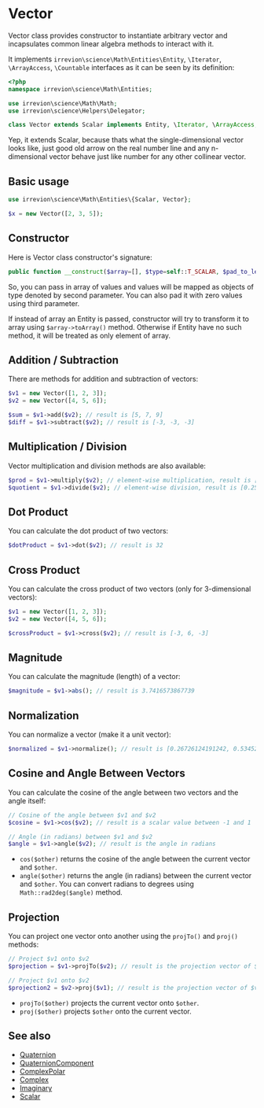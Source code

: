 # Vector

Vector class provides constructor to instantiate arbitrary vector and incapsulates common linear algebra methods to interact with it.

It implements `irrevion\science\Math\Entities\Entity`, `\Iterator`, `\ArrayAccess`, `\Countable` interfaces as it can be seen by its definition:
```php
<?php
namespace irrevion\science\Math\Entities;

use irrevion\science\Math\Math;
use irrevion\science\Helpers\Delegator;

class Vector extends Scalar implements Entity, \Iterator, \ArrayAccess, \Countable {}
```

Yep, it extends Scalar, because thats what the single-dimensional vector looks like, just good old arrow on the real number line and any n-dimensional vector behave just like number for any other collinear vector.


## Basic usage

```php
use irrevion\science\Math\Entities\{Scalar, Vector};

$x = new Vector([2, 3, 5]);
```


## Constructor

Here is Vector class constructor's signature:
```php
public function __construct($array=[], $type=self::T_SCALAR, $pad_to_length=0) {}
```
So, you can pass in array of values and values will be mapped as objects of type denoted by second parameter. You can also pad it with zero values using third parameter.

If instead of array an Entity is passed, constructor will try to transform it to array using `$array->toArray()` method. Otherwise if Entity have no such method, it will be treated as only element of array.


## Addition / Subtraction

There are methods for addition and subtraction of vectors:
```php
$v1 = new Vector([1, 2, 3]);
$v2 = new Vector([4, 5, 6]);

$sum = $v1->add($v2); // result is [5, 7, 9]
$diff = $v1->subtract($v2); // result is [-3, -3, -3]
```

## Multiplication / Division

Vector multiplication and division methods are also available:
```php
$prod = $v1->multiply($v2); // element-wise multiplication, result is [4, 10, 18]
$quotient = $v1->divide($v2); // element-wise division, result is [0.25, 0.4, 0.5]
```

## Dot Product

You can calculate the dot product of two vectors:
```php
$dotProduct = $v1->dot($v2); // result is 32
```

## Cross Product

You can calculate the cross product of two vectors (only for 3-dimensional vectors):
```php
$v1 = new Vector([1, 2, 3]);
$v2 = new Vector([4, 5, 6]);

$crossProduct = $v1->cross($v2); // result is [-3, 6, -3]
```

## Magnitude

You can calculate the magnitude (length) of a vector:
```php
$magnitude = $v1->abs(); // result is 3.7416573867739
```

## Normalization

You can normalize a vector (make it a unit vector):
```php
$normalized = $v1->normalize(); // result is [0.26726124191242, 0.53452248382485, 0.80178372573727]
```

## Cosine and Angle Between Vectors

You can calculate the cosine of the angle between two vectors and the angle itself:

```php
// Cosine of the angle between $v1 and $v2
$cosine = $v1->cos($v2); // result is a scalar value between -1 and 1

// Angle (in radians) between $v1 and $v2
$angle = $v1->angle($v2); // result is the angle in radians
```

- `cos($other)` returns the cosine of the angle between the current vector and `$other`.
- `angle($other)` returns the angle (in radians) between the current vector and `$other`. You can convert radians to degrees using `Math::rad2deg($angle)` method.

## Projection

You can project one vector onto another using the `projTo()` and `proj()` methods:

```php
// Project $v1 onto $v2
$projection = $v1->projTo($v2); // result is the projection vector of $v1 onto $v2

// Project $v1 onto $v2
$projection2 = $v2->proj($v1); // result is the projection vector of $v1 onto $v2
```

- `projTo($other)` projects the current vector onto `$other`.
- `proj($other)` projects `$other` onto the current vector.


## See also

- [Quaternion](./Quaternion.md)
- [QuaternionComponent](./QuaternionComponent.md)
- [ComplexPolar](./ComplexPolar.md)
- [Complex](./Complex.md)
- [Imaginary](./Imaginary.md)
- [Scalar](./Scalar.md)